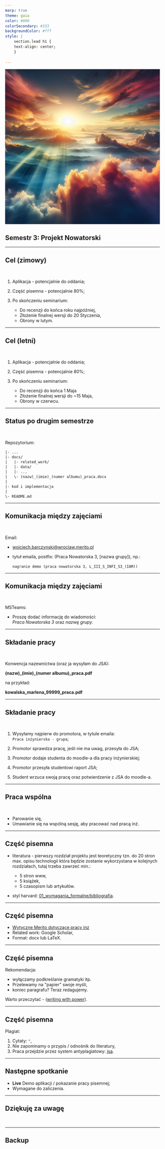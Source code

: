 ```yaml
---
marp: true
theme: gaia
color: #000
colorSecondary: #333
backgroundColor: #fff
style: |
    section.lead h1 {
    text-align: center;
    }

---
```

<!-- _class: lead -->

![width:500px](img/intro.jpeg)

## Semestr 3: Projekt Nowatorski

---
<!-- _class: lead -->
## Cel (zimowy)
<br />

1. Aplikacja - potencjalnie do oddania;
2. Część pisemna - potencjalnie 80%;
3. Po skończeniu seminarium:

   - Do recenzji do końca roku najpóźniej,
   - Złożenie finalnej wersji do 20 Styczenia,
   - Obrony w lutym.

---
<!-- _class: lead -->
## Cel (letni)
<br />

1. Aplikacja - potencjalnie do oddania;
2. Część pisemna - potencjalnie 80%;
3. Po skończeniu seminarium:

   - Do recenzji do końca 1 Maja
   - Złożenie finalnej wersji do ~15 Maja,
   - Obrony w czerwcu.

---
<!-- _class: lead -->
## Status po drugim semestrze
<br />

Repozytorium:

```
|- ...
|- docs/
|   |- related_work/
|   |- data/
|   |- ...
|   \- (nazw)_(imie)_(numer albumu)_praca.docx
|
|- kod i implementacja
|
\- README.md
```

---
<!-- _class: lead -->
## Komunikacja między zajęciami
<br />

Email:

- wojciech.barczynski@wroclaw.merito.pl
- tytuł emaila, postfix: (Praca Nowatorska 3, [nazwa grupy]), np.:

  `nagranie demo (praca nowatorska 3, L_III_S_INFI_S3_(IAM)) `

---
<!-- _class: lead -->
## Komunikacja między zajęciami
<br />

MSTeams:

- Proszę dodać informację do wiadomości:<br />*Praca Nowatorska 3* oraz *nazwę grupy*.

---
<!-- _class: lead -->
## Składanie pracy
<br />

Konwencja nazewnictwa (oraz ja wysyłam do JSA): 

**(nazw)\_(imie)\_(numer albumu)\_praca.pdf**

na przykład:<br />

**kowalska_marlena_99999_praca.pdf**

---
<!-- _class: lead -->
## Składanie pracy
<br />

1. Wysyłamy najpierw do promotora, w tytule emaila: <br /> `Praca inżynierska - grupa`;

2. Promotor sprawdza pracę, jeśli nie ma uwag, przesyła do JSA;

3. Promotor dodaje studenta do moodle-a dla pracy inżynierskiej;

4. Promotor przesyła studentowi raport JSA;

5. Student wrzuca swoją pracę oraz potwierdzenie z JSA do moodle-a.

---
<!-- _class: lead -->
## Praca wspólna
<br />

- Parowanie się,
- Umawianie się na wspólną sesję, aby pracować nad pracą inż.

---
<!-- _class: lead -->
## Część pisemna

- literatura - pierwszy rozdział projektu jest teoretyczny tzn. do 20 stron max. opisu technologii która będzie zostanie wykorzystana w kolejnych rozdziałach, tutaj trzeba zawrzeć min.:
 
   - 5 stron www,
   - 5 książek,
   - 5 czasopism lub artykułów.

- styl harvard: [01_wymagania_formalne/bibliografia](https://github.com/wojciech11/se_techniczny_projekt_nowatorski/tree/master/01_wymagania_formalne/bibliografia).

---
<!-- _class: lead -->
## Część pisemna

- [Wytyczne Merito dotyczące pracy inz](https://github.com/wojciech11/se_techniczny_projekt_nowatorski/blob/master/01_wymagania_formalne/13_2021-Zarzadzenie_projekt_inz.pdf)
- Related work: Google Scholar,
- Format: docx lub LaTeX.

---
<!-- _class: lead -->
## Część pisemna

Rekomendacja:

- wyłączamy podkreślanie gramatyki itp.
- Przelewamy na "papier" swoje myśli,
- koniec paragrafu? Teraz redagujemy.

Warto przeczytać - ([writing with power](https://www.amazon.com/Writing-Power-Techniques-Mastering-Process/dp/0195120183)).

---
<!-- _class: lead -->
## Część pisemna

Plagiat:

1. Cytaty: `"`,
2. Nie zapominamy o przypis / odnośnik do literatury,
3. Praca przejdzie przez system antyplagiatowy: [jsa](https://jsa.opi.org.pl/home/login).

---
<!-- _class: lead -->
## Następne spotkanie

- **Live** Demo aplikacji / pokazanie pracy pisemnej;
- Wymagane do zaliczenia.

---
<!-- _class: lead -->
## Dziękuję za uwagę
<br />

---
<!-- _class: lead -->
## Backup
<br />
